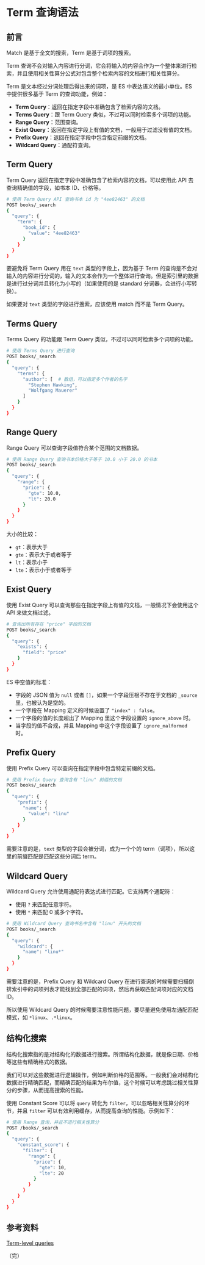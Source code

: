 # Term 查询语法

## 前言

Match 是基于全文的搜索，Term 是基于词项的搜索。

Term 查询不会对输入内容进行分词，它会将输入的内容会作为一个整体来进行检索，并且使用相关性算分公式对包含整个检索内容的文档进行相关性算分。

Term 是文本经过分词处理后得出来的词项，是 ES 中表达语义的最小单位。ES 中提供很多基于 Term 的查询功能，例如：

* **Term Query**：返回在指定字段中准确包含了检索内容的文档。
* **Terms Query**：跟 Term Query 类似，不过可以同时检索多个词项的功能。
* **Range Query**：范围查询。
* **Exist Query**：返回在指定字段上有值的文档，一般用于过滤没有值的文档。
* **Prefix Query**：返回在指定字段中包含指定前缀的文档。
* **Wildcard Query**：通配符查询。

## Term Query

Term Query 返回在指定字段中准确包含了检索内容的文档，可以使用此 API 去查询精确值的字段，如书本 ID、价格等。

```bash
# 使用 Term Query API 查询书本 id 为 "4ee82463" 的文档 
POST books/_search
{
  "query": {
    "term": {
      "book_id": {
        "value": "4ee82463"
      }
    }
  }
}
```

要避免将 Term Query 用在 `text` 类型的字段上，因为基于 Term 的查询是不会对输入的内容进行分词的，输入的文本会作为一个整体进行查询。但是索引里的数据是进行过分词并且转化为小写的（如果使用的是 standard 分词器，会进行小写转换）。

如果要对 `text` 类型的字段进行搜索，应该使用 match 而不是 Term Query。

## Terms Query

Terms Query 的功能跟 Term Query 类似，不过可以同时检索多个词项的功能。

```bash
# 使用 Terms Query 进行查询
POST books/_search
{
  "query": {
    "terms": {
      "author": [  # 数组，可以指定多个作者的名字
        "Stephen Hawking",
        "Wolfgang Mauerer"
      ]
    }
  }
}
```

## Range Query

Range Query 可以查询字段值符合某个范围的文档数据。

```bash
# 使用 Range Query 查询书本价格大于等于 10.0 小于 20.0 的书本
POST books/_search
{
  "query": {
    "range": {
      "price": {
        "gte": 10.0,
        "lt": 20.0
      }
    }
  }
}
```

大小的比较：

* `gt`：表示大于
* `gte`：表示大于或者等于
* `lt`：表示小于
* `lte`：表示小于或者等于

## Exist Query

使用 Exist Query 可以查询那些在指定字段上有值的文档，一般情况下会使用这个 API 来做文档过滤。

```bash
# 查询出所有存在 "price" 字段的文档
POST books/_search
{
  "query": {
    "exists": {
      "field": "price"
    }
  }
}
```

ES 中空值的标准：

* 字段的 JSON 值为 `null` 或者 `[]`，如果一个字段压根不存在于文档的 `_source` 里，也被认为是空的。
* 一个字段在 Mapping 定义的时候设置了 `"index" : false`。
* 一个字段的值的长度超出了 Mapping 里这个字段设置的 `ignore_above` 时。
* 当字段的值不合规，并且 Mapping 中这个字段设置了 `ignore_malformed` 时。

## Prefix Query

使用 Prefix Query 可以查询在指定字段中包含特定前缀的文档。

```bash
# 使用 Prefix Query 查询含有 "linu" 前缀的文档
POST books/_search
{
  "query": {
    "prefix": {
      "name": {
        "value": "linu"
      }
    }
  }
}
```

需要注意的是，`text` 类型的字段会被分词，成为一个个的 term（词项），所以这里的前缀匹配是匹配这些分词后 term。

## Wildcard Query

Wildcard Query 允许使用通配符表达式进行匹配。它支持两个通配符：

* 使用 `?` 来匹配任意字符。
* 使用 `*` 来匹配 0 或多个字符。

```bash
# 使用 Wildcard Query 查询书名中含有 "linu" 开头的文档
POST books/_search
{
  "query": {
    "wildcard": {
      "name": "linu*"
    }
  }
}
```

需要注意的是，Prefix Query 和 Wildcard Query 在进行查询的时候需要扫描倒排索引中的词项列表才能找到全部匹配的词项，然后再获取匹配词项对应的文档 ID。

所以使用 Wildcard Query 的时候需要注意性能问题，要尽量避免使用左通配匹配模式，如 `*linux`、`.*linux`。

## 结构化搜索

结构化搜索指的是对结构化的数据进行搜索。所谓结构化数据，就是像日期、价格等这些有精确格式的数据。

我们可以对这些数据进行逻辑操作，例如判断价格的范围等。一般我们会对结构化数据进行精确匹配，而精确匹配的结果为布尔值，这个时候可以考虑跳过相关性算分的步骤，从而提高搜索的性能。

使用 Constant Score 可以将 `query` 转化为 `filter`，可以忽略相关性算分的环节，并且 `filter` 可以有效利用缓存，从而提高查询的性能。示例如下：

```bash
# 使用 Range 查询，并且不进行相关性算分
POST /books/_search
{
  "query": {
    "constant_score": {
      "filter": {
        "range": {
          "price": {
            "gte": 10,
            "lte": 20
          }
        }
      }
    }
  }
}
```

## 参考资料

[Term-level queries](https://www.elastic.co/guide/en/elasticsearch/reference/7.13/term-level-queries.html)

（完）
